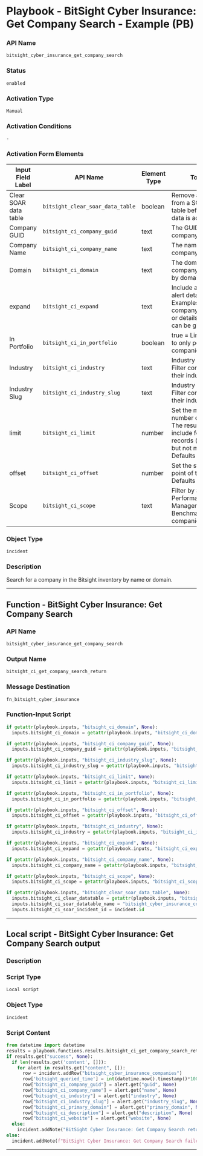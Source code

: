 <!--
    DO NOT MANUALLY EDIT THIS FILE
    THIS FILE IS AUTOMATICALLY GENERATED WITH resilient-sdk codegen
    Generated with resilient-sdk v51.0.5.0.1475
-->

# Playbook - BitSight Cyber Insurance: Get Company Search - Example (PB)

### API Name
`bitsight_cyber_insurance_get_company_search`

### Status
`enabled`

### Activation Type
`Manual`

### Activation Conditions
`-`

### Activation Form Elements
| Input Field Label | API Name | Element Type | Tooltip | Requirement |
| ----------------- | -------- | ------------ | ------- | ----------- |
| Clear SOAR data table | `bitsight_clear_soar_data_table` | boolean | Remove all the data from a SOAR data table before new data is added. | Optional |
| Company GUID | `bitsight_ci_company_guid` | text | The GUID of a company. | Optional |
| Company Name | `bitsight_ci_company_name` | text | The name of a company. | Optional |
| Domain | `bitsight_ci_domain` | text | The domain of a company. Search by domain name. | Optional |
| expand | `bitsight_ci_expand` | text |  Include additional alert details. Examples: company_custom_id or details only one can be given. | Optional |
| In Portfolio | `bitsight_ci_in_portfolio` | boolean | true = Limit results to only portfolio companies. | Optional |
| Industry | `bitsight_ci_industry` | text | Industry name. Filter companies by their industry. | Optional |
| Industry Slug | `bitsight_ci_industry_slug` | text | Industry slug name. Filter companies by their industry. | Optional |
| limit | `bitsight_ci_limit` | number | Set the maximum number of results. The results might include fewer records (even zero), but not more. Defaults to 100. | Optional |
| offset | `bitsight_ci_offset` | number | Set the starting point of the return. Defaults to 0. | Optional |
| Scope | `bitsight_ci_scope` | text | Filter by Security Performance Management and Benchmarking companies. spm. | Optional |

### Object Type
`incident`

### Description
Search for a company in the Bitsight inventory by name or domain.


---
## Function - BitSight Cyber Insurance: Get Company Search

### API Name
`bitsight_cyber_insurance_get_company_search`

### Output Name
`bitsight_ci_get_company_search_return`

### Message Destination
`fn_bitsight_cyber_insurance`

### Function-Input Script
```python
if getattr(playbook.inputs, "bitsight_ci_domain", None):
  inputs.bitsight_ci_domain = getattr(playbook.inputs, "bitsight_ci_domain", None)

if getattr(playbook.inputs, "bitsight_ci_company_guid", None):
  inputs.bitsight_ci_company_guid = getattr(playbook.inputs, "bitsight_ci_company_guid", None)

if getattr(playbook.inputs, "bitsight_ci_industry_slug", None):
  inputs.bitsight_ci_industry_slug = getattr(playbook.inputs, "bitsight_ci_industry_slug", None)

if getattr(playbook.inputs, "bitsight_ci_limit", None):
  inputs.bitsight_ci_limit = getattr(playbook.inputs, "bitsight_ci_limit", None)

if getattr(playbook.inputs, "bitsight_ci_in_portfolio", None):
  inputs.bitsight_ci_in_portfolio = getattr(playbook.inputs, "bitsight_ci_in_portfolio", None)

if getattr(playbook.inputs, "bitsight_ci_offset", None):
  inputs.bitsight_ci_offset = getattr(playbook.inputs, "bitsight_ci_offset", None)

if getattr(playbook.inputs, "bitsight_ci_industry", None):
  inputs.bitsight_ci_industry = getattr(playbook.inputs, "bitsight_ci_industry", None)

if getattr(playbook.inputs, "bitsight_ci_expand", None):
  inputs.bitsight_ci_expand = getattr(playbook.inputs, "bitsight_ci_expand", None)

if getattr(playbook.inputs, "bitsight_ci_company_name", None):
  inputs.bitsight_ci_company_name = getattr(playbook.inputs, "bitsight_ci_company_name", None)

if getattr(playbook.inputs, "bitsight_ci_scope", None):
  inputs.bitsight_ci_scope = getattr(playbook.inputs, "bitsight_ci_scope", None)

if getattr(playbook.inputs, "bitsight_clear_soar_data_table", None):
  inputs.bitsight_ci_clear_datatable = getattr(playbook.inputs, "bitsight_clear_soar_data_table", None)
  inputs.bitsight_ci_soar_datatable_name = "bitsight_cyber_insurance_companies"
  inputs.bitsight_ci_soar_incident_id = incident.id
```

---

## Local script - BitSight Cyber Insurance: Get Company Search output

### Description


### Script Type
`Local script`

### Object Type
`incident`

### Script Content
```python
from datetime import datetime
results = playbook.functions.results.bitsight_ci_get_company_search_return
if results.get("success", None):
  if len(results.get('content', [])):
    for alert in results.get("content", []):
      row = incident.addRow("bitsight_cyber_insurance_companies")
      row['bitsight_queried_time'] = int(datetime.now().timestamp()*1000)
      row["bitsight_ci_company_guid"] = alert.get("guid", None)
      row["bitsight_ci_company_name"] = alert.get("name", None)
      row["bitsight_ci_industry"] = alert.get("industry", None)
      row["bitsight_ci_industry_slug"] = alert.get("industry_slug", None)
      row["bitsight_ci_primary_domain"] = alert.get("primary_domain", None)
      row["bitsight_ci_description"] = alert.get("description", None)
      row["bitsight_ci_website"] = alert.get("website", None)
  else:
    incident.addNote("BitSight Cyber Insurance: Get Company Search returned 0 results.")
else:
  incident.addNote(f"BitSight Cyber Insurance: Get Company Search failed with reason:\n{results.get('reason', None)}")
```

---

